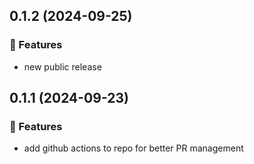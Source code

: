 ## 0.1.2 (2024-09-25)

### 🚀 Features

- new public release

## 0.1.1 (2024-09-23)

### 🚀 Features

- add github actions to repo for better PR management

